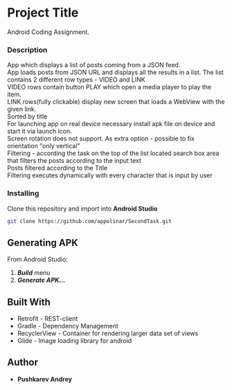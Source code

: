 # Project Title

Android Coding Assignment.  

### Description
App which displays a list of posts coming from a JSON feed.  
App loads posts from JSON URL and displays all the results in a list. The list contains 2 different row types - VIDEO and LINK  
VIDEO rows contain button PLAY which open a media player to play the item.  
LINK rows(fully clickable) display new screen that loads a WebView with the given link.  
Sorted by title  
For launching app on real device necessary install apk file on device and start it via launch icon.  
Screen rotation does not support. As extra option - possible to fix orientation "only vertical"  
Filtering - according the task on the top of the list located search box area that filters the posts according to the input text  
Posts filtered according to the Title  
Filtering executes dynamically with every character that is input by user  

### Installing

Clone this repository and import into **Android Studio**
```bash
git clone https://github.com/appolinar/SecondTask.git
```

## Generating APK
From Android Studio:  
1. ***Build*** menu  
2. ***Generate APK...***  


## Built With

* Retrofit - REST-client
* Gradle - Dependency Management
* RecyclerView - Container for rendering larger data set of views
* Glide - Image loading library for android


## Author

* **Pushkarev Andrey**



